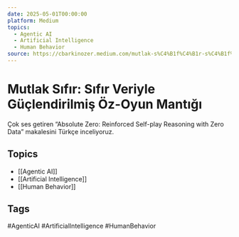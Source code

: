 ```yaml
---
date: 2025-05-01T00:00:00
platform: Medium
topics:
  - Agentic AI
  - Artificial Intelligence
  - Human Behavior
source: https://cbarkinozer.medium.com/mutlak-s%C4%B1f%C4%B1r-s%C4%B1f%C4%B1r-veriyle-g%C3%BC%C3%A7lendirilmi%C5%9F-%C3%B6z-oyun-mant%C4%B1%C4%9F%C4%B1-dbadac1aa371
---
```

# Mutlak Sıfır: Sıfır Veriyle Güçlendirilmiş Öz-Oyun Mantığı

Çok ses getiren “Absolute Zero: Reinforced Self-play Reasoning with Zero Data” makalesini Türkçe inceliyoruz.

## Topics
- [[Agentic AI]]
- [[Artificial Intelligence]]
- [[Human Behavior]]

## Tags
#AgenticAI #ArtificialIntelligence #HumanBehavior